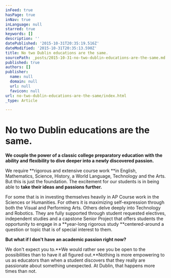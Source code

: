```yaml
---
inFeed: true
hasPage: true
inNav: true
inLanguage: null
starred: true
keywords: []
description: ''
datePublished: '2015-10-31T20:35:19.516Z'
dateModified: '2015-10-31T20:35:13.590Z'
title: No two Dublin educations are the same.
sourcePath: _posts/2015-10-31-no-two-dublin-educations-are-the-same.md
published: true
authors: []
publisher:
  name: null
  domain: null
  url: null
  favicon: null
url: no-two-dublin-educations-are-the-same/index.html
_type: Article

---
```

# No two Dublin educations are the same.

**We couple the power of a classic college preparatory education with the ability and flexibility to dive deeper into a newly discovered passion.**

We require **rigorous and extensive course work **in English, Mathematics, Science, History, a World Language, Technology and the Arts. But this is just the foundation. The excitement for our students is in being able to **take their ideas and passions further.**

For some that is in investing themselves heavily in AP Course work in the Sciences or Humanities. For others it is maximizing self-expression through both the Visual and Performing Arts. Others delve deeply into Technology and Robotics. They are fully supported through student requested electives, independent studies and a capstone Senior Project that offers students the opportunity to engage in a **year-long rigorous study **centered-around a question or topic that is of special interest to them.

**But what if I don't have an academic passion right now?**

We don't expect you to.**We would rather see you be open to the possibilities than to have it all figured out.**Nothing is more empowering to us as educators than when a student discovers that they really are passionate about something unexpected. At Dublin, that happens more times than not.